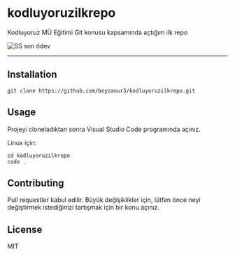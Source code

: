 # kodluyoruzilkrepo
Kodluyoruz MÜ Eğitimi Git konusu kapsamında açtığım ilk repo

![SS son ödev](https://user-images.githubusercontent.com/116147425/199976917-25491caa-aa63-4e8b-b352-f3bc30ecd346.png)

***

## Installation


```
git clone https://github.com/beyzanur3/kodluyoruzilkrepo.git
```

## Usage

Projeyi cloneladıktan sonra Visual Studio Code programında açınız.

Linux için:

```
cd kodluyoruzilkrepo
code .
```

## Contributing

Pull requestler kabul edilir. Büyük değişiklikler için, lütfen önce neyi değiştirmek istediğinizi tartışmak için bir konu açınız.

## License

MIT
